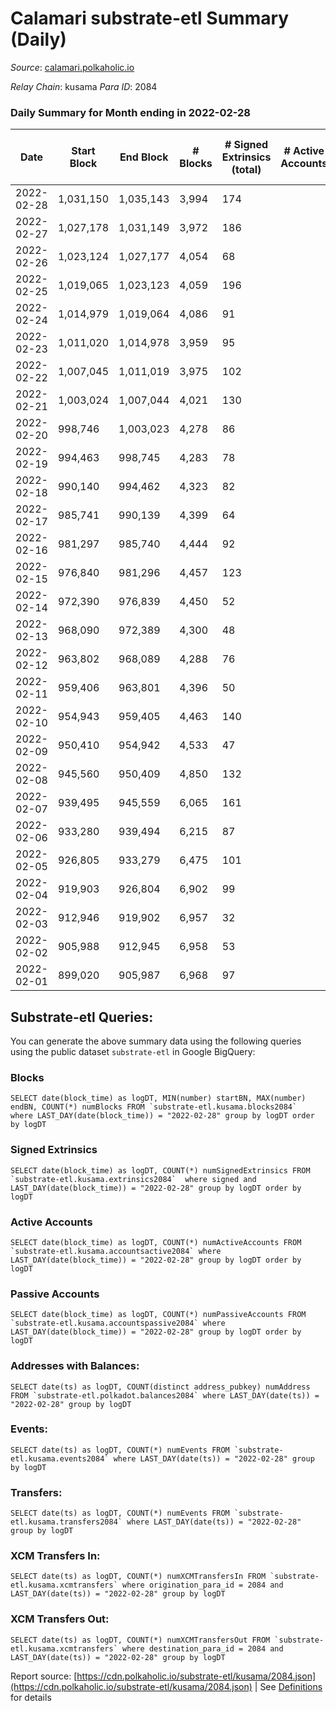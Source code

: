 # Calamari substrate-etl Summary (Daily)

_Source_: [calamari.polkaholic.io](https://calamari.polkaholic.io)

*Relay Chain*: kusama
*Para ID*: 2084



### Daily Summary for Month ending in 2022-02-28


| Date | Start Block | End Block | # Blocks | # Signed Extrinsics (total) | # Active Accounts | # Passive | # New | # Addresses with Balances | # Events | # Transfers | # XCM Transfers In | # XCM Transfers Out | Issues | 
| ---- | ----------- | --------- | -------- | --------------------------- | ----------------- | --------- | ----- | ------------------------- | -------- | ----------- | ------------------ | ------------------- | ------ |
| 2022-02-28 | 1,031,150 | 1,035,143 | 3,994 | 174 |  |  |  | 21,029 | 9,152 | 122 ($24,329.31) |   |   |  |
| 2022-02-27 | 1,027,178 | 1,031,149 | 3,972 | 186 |  |  |  | 20,960 | 9,127 | 134 ($75,670.27) |   |   |  |
| 2022-02-26 | 1,023,124 | 1,027,177 | 4,054 | 68 |  |  |  | 20,916 | 8,514 | 31 ($29,848.94) |   |   |  |
| 2022-02-25 | 1,019,065 | 1,023,123 | 4,059 | 196 |  |  |  | 20,907 | 9,324 | 124 ($144,391.76) |   |   |  |
| 2022-02-24 | 1,014,979 | 1,019,064 | 4,086 | 91 |  |  |  | 20,869 | 8,712 | 47 ($110,323.72) |   |   |  |
| 2022-02-23 | 1,011,020 | 1,014,978 | 3,959 | 95 |  |  |  | 20,861 | 8,494 | 52 ($497,163.14) |   |   |  |
| 2022-02-22 | 1,007,045 | 1,011,019 | 3,975 | 102 |  |  |  | 20,846 | 8,563 | 56 ($58,341.07) |   |   |  |
| 2022-02-21 | 1,003,024 | 1,007,044 | 4,021 | 130 |  |  |  | 20,834 | 8,839 | 66 ($41,695.56) |   |   |  |
| 2022-02-20 | 998,746 | 1,003,023 | 4,278 | 86 |  |  |  | 20,817 | 9,089 | 46 ($47,923.55) |   |   |  |
| 2022-02-19 | 994,463 | 998,745 | 4,283 | 78 |  |  |  | 20,800 | 9,038 | 41 ($553,370.83) |   |   |  |
| 2022-02-18 | 990,140 | 994,462 | 4,323 | 82 |  |  |  | 20,792 | 9,144 | 41 ($10,042.92) |   |   |  |
| 2022-02-17 | 985,741 | 990,139 | 4,399 | 64 |  |  |  | 20,781 | 9,182 | 29 ($18,931.90) |   |   |  |
| 2022-02-16 | 981,297 | 985,740 | 4,444 | 92 |  |  |  | 20,770 | 9,448 | 60 ($92,188.78) |   |   |  |
| 2022-02-15 | 976,840 | 981,296 | 4,457 | 123 |  |  |  | 20,758 | 9,682 | 75 ($258,419.59) |   |   |  |
| 2022-02-14 | 972,390 | 976,839 | 4,450 | 52 |  |  |  | 20,743 | 9,210 | 18 ($1,526.33) |   |   |  |
| 2022-02-13 | 968,090 | 972,389 | 4,300 | 48 |  |  |  | 20,739 | 8,887 | 17 ($6,837.40) |   |   |  |
| 2022-02-12 | 963,802 | 968,089 | 4,288 | 76 |  |  |  | 20,735 | 9,049 | 34 ($58,250.83) |   |   |  |
| 2022-02-11 | 959,406 | 963,801 | 4,396 | 50 |  |  |  | 20,727 | 9,100 | 32 ($56,025.86) |   |   |  |
| 2022-02-10 | 954,943 | 959,405 | 4,463 | 140 |  |  |  | 20,718 | 9,726 | 55 ($75,337.85) |   |   |  |
| 2022-02-09 | 950,410 | 954,942 | 4,533 | 47 |  |  |  | 20,706 | 9,360 | 18 ($6,842.57) |   |   |  |
| 2022-02-08 | 945,560 | 950,409 | 4,850 | 132 |  |  |  | 20,698 | 10,515 | 91 ($89,549.30) |   |   |  |
| 2022-02-07 | 939,495 | 945,559 | 6,065 | 161 |  |  |  | 20,688 | 12,935 | 105 ($89,491.00) |   |   |  |
| 2022-02-06 | 933,280 | 939,494 | 6,215 | 87 |  |  |  |  | 12,794 | 60 ($158,073.67) |   |   |  |
| 2022-02-05 | 926,805 | 933,279 | 6,475 | 101 |  |  |  | 20,659 | 13,377 | 75 ($32,099.21) |   |   |  |
| 2022-02-04 | 919,903 | 926,804 | 6,902 | 99 |  |  |  |  | 14,232 | 76 ($13,642.62) |   |   |  |
| 2022-02-03 | 912,946 | 919,902 | 6,957 | 32 |  |  |  | 20,626 | 14,046 | 14 ($9,042.39) |   |   |  |
| 2022-02-02 | 905,988 | 912,945 | 6,958 | 53 |  |  |  | 20,624 | 14,147 | 32 ($21,337.49) |   |   |  |
| 2022-02-01 | 899,020 | 905,987 | 6,968 | 97 |  |  |  | 20,613 | 14,339 | 71 ($13,253.86) |   |   |  |

## Substrate-etl Queries:
You can generate the above summary data using the following queries using the public dataset `substrate-etl` in Google BigQuery:


### Blocks
```
SELECT date(block_time) as logDT, MIN(number) startBN, MAX(number) endBN, COUNT(*) numBlocks FROM `substrate-etl.kusama.blocks2084`  where LAST_DAY(date(block_time)) = "2022-02-28" group by logDT order by logDT
```


### Signed Extrinsics
```
SELECT date(block_time) as logDT, COUNT(*) numSignedExtrinsics FROM `substrate-etl.kusama.extrinsics2084`  where signed and LAST_DAY(date(block_time)) = "2022-02-28" group by logDT order by logDT
```


### Active Accounts
```
SELECT date(block_time) as logDT, COUNT(*) numActiveAccounts FROM `substrate-etl.kusama.accountsactive2084` where LAST_DAY(date(block_time)) = "2022-02-28" group by logDT order by logDT
```


### Passive Accounts
```
SELECT date(block_time) as logDT, COUNT(*) numPassiveAccounts FROM `substrate-etl.kusama.accountspassive2084` where LAST_DAY(date(block_time)) = "2022-02-28" group by logDT order by logDT
```


### Addresses with Balances:
```
SELECT date(ts) as logDT, COUNT(distinct address_pubkey) numAddress FROM `substrate-etl.polkadot.balances2084` where LAST_DAY(date(ts)) = "2022-02-28" group by logDT
```


### Events:
```
SELECT date(ts) as logDT, COUNT(*) numEvents FROM `substrate-etl.kusama.events2084` where LAST_DAY(date(ts)) = "2022-02-28" group by logDT
```


### Transfers:
```
SELECT date(ts) as logDT, COUNT(*) numEvents FROM `substrate-etl.kusama.transfers2084` where LAST_DAY(date(ts)) = "2022-02-28" group by logDT
```


### XCM Transfers In:
```
SELECT date(ts) as logDT, COUNT(*) numXCMTransfersIn FROM `substrate-etl.kusama.xcmtransfers` where origination_para_id = 2084 and LAST_DAY(date(ts)) = "2022-02-28" group by logDT
```


### XCM Transfers Out:
```
SELECT date(ts) as logDT, COUNT(*) numXCMTransfersOut FROM `substrate-etl.kusama.xcmtransfers` where destination_para_id = 2084 and LAST_DAY(date(ts)) = "2022-02-28" group by logDT
```



Report source: [https://cdn.polkaholic.io/substrate-etl/kusama/2084.json](https://cdn.polkaholic.io/substrate-etl/kusama/2084.json) | See [Definitions](/DEFINITIONS.md) for details
